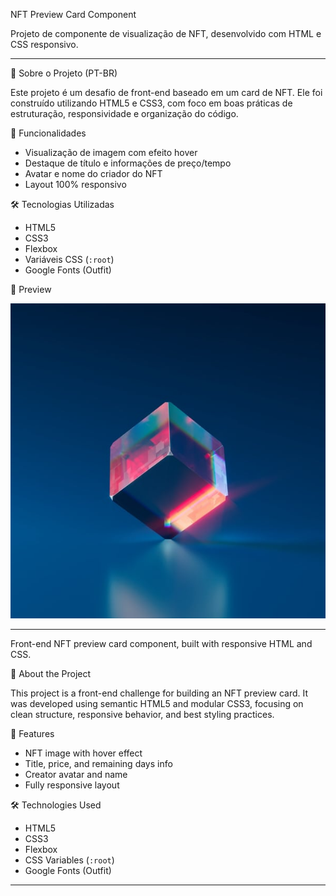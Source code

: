 NFT Preview Card Component

Projeto de componente de visualização de NFT, desenvolvido com HTML e CSS responsivo.

---

📌 Sobre o Projeto (PT-BR)

Este projeto é um desafio de front-end baseado em um card de NFT. 
Ele foi construído utilizando HTML5 e CSS3, com foco em boas práticas de estruturação, responsividade e organização do código.


🎯 Funcionalidades

- Visualização de imagem com efeito hover
- Destaque de título e informações de preço/tempo
- Avatar e nome do criador do NFT
- Layout 100% responsivo


🛠️ Tecnologias Utilizadas

- HTML5
- CSS3
- Flexbox
- Variáveis CSS (`:root`)
- Google Fonts (Outfit)

📸 Preview

![Preview do Projeto](src/images/image-equilibrium.jpg)



---

Front-end NFT preview card component, built with responsive HTML and CSS.

📌 About the Project

This project is a front-end challenge for building an NFT preview card. 
It was developed using semantic HTML5 and modular CSS3, focusing on clean structure, responsive behavior, and best styling practices.


🎯 Features

- NFT image with hover effect
- Title, price, and remaining days info
- Creator avatar and name
- Fully responsive layout


🛠️ Technologies Used

- HTML5
- CSS3
- Flexbox
- CSS Variables (`:root`)
- Google Fonts (Outfit)



---

